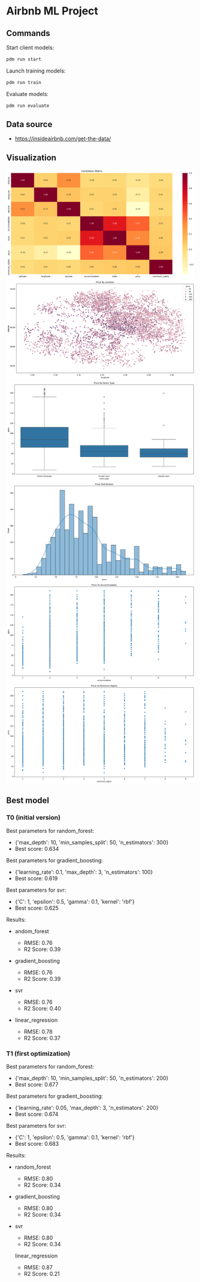 # Airbnb ML Project

## Commands
Start client models:
```bash
pdm run start
```

Launch training models:
```bash
pdm run train
```

Evaluate models:
```bash
pdm run evaluate
```

## Data source
- https://insideairbnb.com/get-the-data/

## Visualization
![Correlation Matrix](plots/correlation_matrix.png "Correlation Matrix")
![Price by location](plots/price_by_location.png "Price by location")
![Price by room type](plots/price_by_room_type.png "Price by room type")
![Price distribution](plots/price_distribution.png "Price distribution")
![Price vs accommodates](plots/price_vs_accommodates.png "Price vs accommodates")
![Price vs minimum nights](plots/price_vs_minimum_nights.png "Price vs minimum nights")

## Best model

### T0 (initial version)
Best parameters for random_forest:
- {'max_depth': 10, 'min_samples_split': 50, 'n_estimators': 300}
- Best score: 0.634

Best parameters for gradient_boosting:
- {'learning_rate': 0.1, 'max_depth': 3, 'n_estimators': 100}
- Best score: 0.619

Best parameters for svr:
- {'C': 1, 'epsilon': 0.5, 'gamma': 0.1, 'kernel': 'rbf'}
- Best score: 0.625

Results:
- andom_forest
  - RMSE: 0.76
  - R2 Score: 0.39

- gradient_boosting
  - RMSE: 0.76
  - R2 Score: 0.39

- svr
  - RMSE: 0.76
  - R2 Score: 0.40

- linear_regression
  - RMSE: 0.78
  - R2 Score: 0.37

### T1 (first optimization)
Best parameters for random_forest:
- {'max_depth': 10, 'min_samples_split': 50, 'n_estimators': 200}
- Best score: 0.677

Best parameters for gradient_boosting:
- {'learning_rate': 0.05, 'max_depth': 3, 'n_estimators': 200}
- Best score: 0.674

Best parameters for svr:
- {'C': 1, 'epsilon': 0.5, 'gamma': 0.1, 'kernel': 'rbf'}
- Best score: 0.683

Results:
- random_forest
  - RMSE: 0.80
  - R2 Score: 0.34

- gradient_boosting
  - RMSE: 0.80
  - R2 Score: 0.34

- svr
  - RMSE: 0.80
  - R2 Score: 0.34

  linear_regression
  - RMSE: 0.87
  - R2 Score: 0.21
